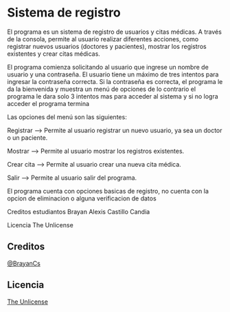 # Sistema de registro

El programa es un sistema de registro de usuarios y citas médicas. A través de la consola, permite al usuario realizar diferentes acciones, como registrar nuevos usuarios (doctores y pacientes), mostrar los registros existentes y crear citas médicas.

El programa comienza solicitando al usuario que ingrese un nombre de usuario y una contraseña. El usuario tiene un máximo de tres intentos para ingresar la contraseña correcta. Si la contraseña es correcta, el programa le da la bienvenida y muestra un menú de opciones de lo contrario el programa le dara solo 3 intentos mas para acceder al sistema y si no logra acceder el programa termina 

Las opciones del menú son las siguientes:

Registrar    -->   Permite al usuario registrar un nuevo usuario, ya sea un doctor o un paciente.

Mostrar      -->   Permite al usuario mostrar los registros existentes. 

Crear cita   -->   Permite al usuario crear una nueva cita médica. 

Salir        -->   Permite al usuario salir del programa.

El programa cuenta con opciones basicas de registro, no cuenta con la opcion de eliminacion o alguna verificacion de datos 

Creditos estudiantos Brayan Alexis Castillo Candia

Licencia The Unlicense



## Creditos

[@BrayanCs](https://github.com/BrayanC1)


## Licencia

[The Unlicense](https://unlicense.org/)
